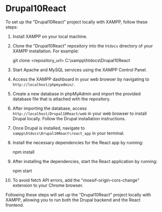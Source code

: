 # Drupal10React

To set up the "Drupal10React" project locally with XAMPP, follow these steps:

1. Install XAMPP on your local machine.

2. Clone the "Drupal10React" repository into the `htdocs` directory of your XAMPP installation. For example:
   
   git clone <repository_url> C:\xampp\htdocs\Drupal10React
   
3. Start Apache and MySQL services using the XAMPP Control Panel.


4. Access the XAMPP dashboard in your web browser by navigating to `http://localhost/phpmyadmin/`.


5. Create a new database in phpMyAdmin and import the provided database file that is attached with the repository.


6. After importing the database, access `http://localhost/Drupal10React/web` in your web browser to install Drupal locally. Follow the Drupal installation instructions.


7. Once Drupal is installed, navigate to `xampp\htdocs\Drupal10React\react_app` in your terminal.


8. Install the necessary dependencies for the React app by running:

   npm install

9. After installing the dependencies, start the React application by running:

   npm start

10. To avoid fetch API errors, add the "moesif-origin-cors-change" extension to your Chrome browser.

Following these steps will set up the "Drupal10React" project locally with XAMPP, allowing you to run both the Drupal backend and the React frontend.
